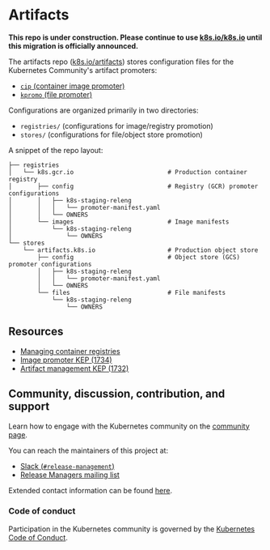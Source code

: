 # Artifacts

**This repo is under construction. Please continue to use
[k8s.io/k8s.io][k/k8s.io] until this migration is officially announced.**

The artifacts repo ([k8s.io/artifacts][k/artifacts]) stores configuration files
for the Kubernetes Community's artifact promoters:

- [`cip` (container image promoter)][cip repo]
- [`kpromo` (file promoter)][kpromo]

Configurations are organized primarily in two directories:

- `registries/` (configurations for image/registry promotion)
- `stores/` (configurations for file/object store promotion)

A snippet of the repo layout:

```console
├── registries
│   └── k8s.gcr.io                          # Production container registry
│       ├── config                          # Registry (GCR) promoter configurations
│       │   ├── k8s-staging-releng
│       │   │   └── promoter-manifest.yaml
│       │   └── OWNERS
│       └── images                          # Image manifests
│           └── k8s-staging-releng
│               └── OWNERS
└── stores
    └── artifacts.k8s.io                    # Production object store
        ├── config                          # Object store (GCS) promoter configurations
        │   ├── k8s-staging-releng
        │   │   └── promoter-manifest.yaml
        │   └── OWNERS
        └── files                           # File manifests
            └── k8s-staging-releng
                └── OWNERS
```

## Resources

- [Managing container registries](https://git.k8s.io/k8s.io/k8s.gcr.io)
- [Image promoter KEP (1734)](https://git.k8s.io/enhancements/keps/sig-release/1734-k8s-image-promoter)
- [Artifact management KEP (1732)](https://git.k8s.io/enhancements/keps/sig-release/1732-artifact-management)

## Community, discussion, contribution, and support

Learn how to engage with the Kubernetes community on the [community page](http://kubernetes.io/community/).

You can reach the maintainers of this project at:

- [Slack (`#release-management`)](https://kubernetes.slack.com/archives/CJH2GBF7Y)
- [Release Managers mailing list](https://groups.google.com/a/kubernetes.io/g/release-managers)

Extended contact information can be found [here](https://git.k8s.io/sig-release/release-managers.md).

### Code of conduct

Participation in the Kubernetes community is governed by the [Kubernetes Code of Conduct](code-of-conduct.md).

[cip repo]: https://sigs.k8s.io/k8s-container-image-promoter
[k/artifacts]: https://git.k8s.io/artifacts
[k/k8s.io]: https://git.k8s.io/k8s.io
[kpromo]: https://git.k8s.io/release/cmd/kpromo/README.md
